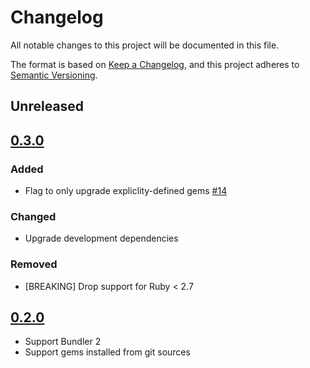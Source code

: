 # Changelog
All notable changes to this project will be documented in this file.

The format is based on [Keep a Changelog](https://keepachangelog.com/en/1.0.0/),
and this project adheres to [Semantic Versioning](https://semver.org/spec/v2.0.0.html).

## Unreleased

## [0.3.0](https://github.com/singlebrook/bunup/releases/tag/v0.3.0)

### Added

- Flag to only upgrade expliclity-defined gems [#14](https://github.com/singlebrook/bunup/pull/14)

### Changed

- Upgrade development dependencies

### Removed

- [BREAKING] Drop support for Ruby < 2.7

## [0.2.0](https://github.com/singlebrook/bunup/releases/tag/v0.2.0)

- Support Bundler 2
- Support gems installed from git sources
